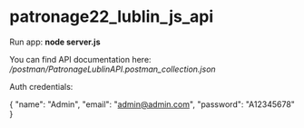 # patronage22_lublin_js_api

Run app: **node server.js**

You can find API documentation here: */postman/PatronageLublinAPI.postman_collection.json*

Auth credentials:

{
    "name": "Admin",
    "email": "admin@admin.com",
    "password": "A12345678"
}
